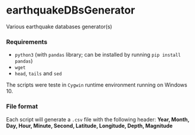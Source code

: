 # earthquakeDBsGenerator
Various earthquake databases generator(s)

### Requirements
- `python3` (with `pandas` library; can be installed by running `pip install pandas`)
- `wget`
- `head`, `tails` and `sed`

The scripts were teste in `Cygwin` runtime environment running on Windows 10.

### File format
Each script will generate a `.csv` file with the following header: **Year, Month, Day, Hour, Minute, Second, Latitude, Longitude, Depth, Magnitude**
